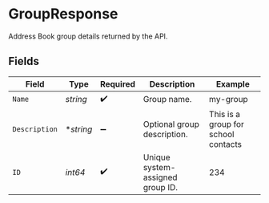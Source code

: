 # GroupResponse

Address Book group details returned by the API.


## Fields

| Field                               | Type                                | Required                            | Description                         | Example                             |
| ----------------------------------- | ----------------------------------- | ----------------------------------- | ----------------------------------- | ----------------------------------- |
| `Name`                              | *string*                            | :heavy_check_mark:                  | Group name.                         | my-group                            |
| `Description`                       | **string*                           | :heavy_minus_sign:                  | Optional group description.         | This is a group for school contacts |
| `ID`                                | *int64*                             | :heavy_check_mark:                  | Unique system-assigned group ID.    | 234                                 |